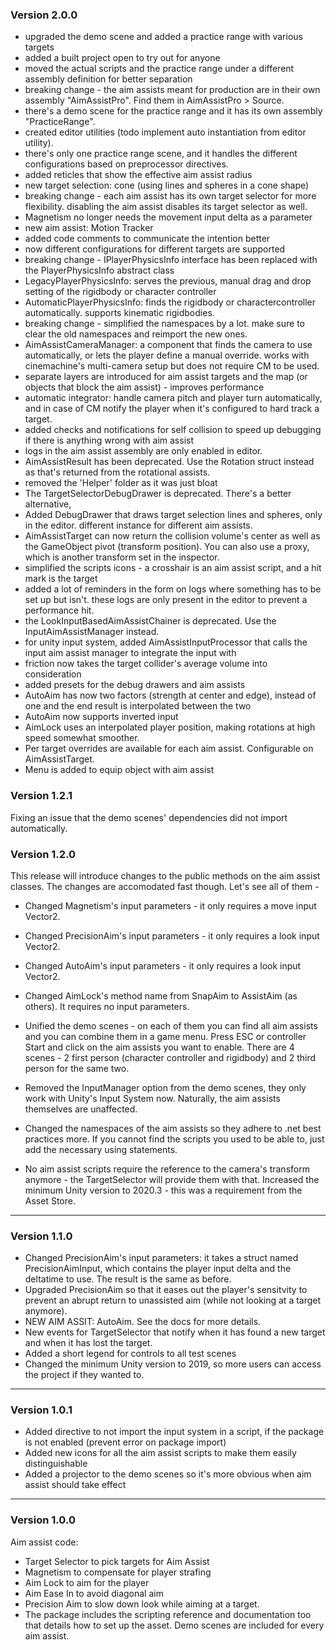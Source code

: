 ### Version 2.0.0

- upgraded the demo scene and added a practice range with various targets
- added a built project open to try out for anyone
- moved the actual scripts and the practice range under a different assembly definition for better separation
- breaking change - the aim assists meant for production are in their own assembly "AimAssistPro". Find them in AimAssistPro > Source. 
- there's a demo scene for the practice range and it has its own assembly "PracticeRange". 
- created editor utilities (todo implement auto instantiation from editor utility). 
- there's only one practice range scene, and it handles the different configurations based on preprocessor directives.
- added reticles that show the effective aim assist radius
- new target selection: cone (using lines and spheres in a cone shape)
- breaking change - each aim assist has its own target selector for more flexibility. disabling the aim assist disables its target selector as well. 
- Magnetism no longer needs the movement input delta as a parameter
- new aim assist: Motion Tracker
- added code comments to communicate the intention better
- now different configurations for different targets are supported
- breaking change - IPlayerPhysicsInfo interface has been replaced with the PlayerPhysicsInfo abstract class
- LegacyPlayerPhysicsInfo: serves the previous, manual drag and drop setting of the rigidbody or character controller
- AutomaticPlayerPhysicsInfo: finds the rigidbody or charactercontroller automatically. supports kinematic rigidbodies.
- breaking change - simplified the namespaces by a lot. make sure to clear the old namespaces and reimport the new ones.
- AimAssistCameraManager: a component that finds the camera to use automatically, or lets the player define a manual override. 
  works with cinemachine's multi-camera setup but does not require CM to be used.
- separate layers are introduced for aim assist targets and the map (or objects that block the aim assist) - improves performance
- automatic integrator: handle camera pitch and player turn automatically, and in case of CM notify the player when it's configured to hard track a target.
- added checks and notifications for self collision to speed up debugging if there is anything wrong with aim assist
- logs in the aim assist assembly are only enabled in editor.
- AimAssistResult has been deprecated. Use the Rotation struct instead as that's returned from the rotational assists.
- removed the 'Helper' folder as it was just bloat
- The TargetSelectorDebugDrawer is deprecated. There's a better alternative,
- Added DebugDrawer that draws target selection lines and spheres, only in the editor. different instance for different aim assists.
- AimAssistTarget can now return the collision volume's center as well as the GameObject pivot (transform position). You can also use a proxy, which is another transform set in the inspector.
- simplified the scripts icons - a crosshair is an aim assist script, and a hit mark is the target
- added a lot of reminders in the form on logs where something has to be set up but isn't. these logs are only present in the editor to prevent a performance hit.
- the LookInputBasedAimAssistChainer is deprecated. Use the InputAimAssistManager instead. 
- for unity input system, added AimAssistInputProcessor that calls the input aim assist manager to integrate the input with
- friction now takes the target collider's average volume into consideration
- added presets for the debug drawers and aim assists
- AutoAim has now two factors (strength at center and edge), instead of one and the end result is interpolated between the two
- AutoAim now supports inverted input
- AimLock uses an interpolated player position, making rotations at high speed somewhat smoother.
- Per target overrides are available for each aim assist. Configurable on AimAssistTarget.
- Menu is added to equip object with aim assist

### Version 1.2.1

Fixing an issue that the demo scenes' dependencies did not import automatically.

### Version 1.2.0

This release will introduce changes to the public methods on the aim assist classes. 
The changes are accomodated fast though. Let's see all of them - 

 - Changed Magnetism's input parameters - it only requires a move input Vector2.
 - Changed PrecisionAim's input parameters - it only requires a look input Vector2.
 - Changed AutoAim's input parameters - it only requires a look input Vector2.
 - Changed AimLock's method name from SnapAim to AssistAim (as others). It requires no input parameters.

 - Unified the demo scenes - on each of them you can find all aim assists and you can combine them in a game menu. Press ESC or controller Start and click on the aim assists you want to enable. There are 4 scenes - 2 first person (character controller and rigidbody) and 2 third person for the same two.
 - Removed the InputManager option from the demo scenes, they only work with Unity's Input System now. Naturally, the aim assists themselves are unaffected. 
 - Changed the namespaces of the aim assists so they adhere to .net best practices more. If you cannot find the scripts you used to be able to, just add the necessary using statements.
 - No aim assist scripts require the reference to the camera's transform anymore - the TargetSelector will provide them with that. 
Increased the minimum Unity version to 2020.3 - this was a requirement from the Asset Store. 
--------
### Version 1.1.0
 - Changed PrecisionAim's input parameters: it takes a struct named PrecisionAimInput, which contains the player input delta and the deltatime to use. The result is the same as before.
 - Upgraded PrecisionAim so that it eases out the player's sensitvity to prevent an abrupt return to unassisted aim (while not looking at a target anymore).
 - NEW AIM ASSIT: AutoAim. See the docs for more details.
 - New events for TargetSelector that notify when it has found a new target and when it has lost the target.
 - Added a short legend for controls to all test scenes
 - Changed the minimum Unity version to 2019, so more users can access the project if they wanted to.
--------
### Version 1.0.1
 - Added directive to not import the input system in a script, if the package is not enabled (prevent error on package import)
 - Added new icons for all the aim assist scripts to make them easily distinguishable
 - Added a projector to the demo scenes so it's more obvious when aim assist should take effect
--------
### Version 1.0.0

Aim assist code:
 - Target Selector to pick targets for Aim Assist
 - Magnetism to compensate for player strafing
 - Aim Lock to aim for the player
 - Aim Ease In to avoid diagonal aim
 - Precision Aim to slow down look while aiming at a target.
 - The package includes the scripting reference and documentation too that details how to set up the asset.
Demo scenes are included for every aim assist.

